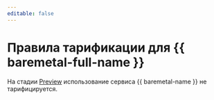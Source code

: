 ```yaml
---
editable: false
---
```


# Правила тарификации для {{ baremetal-full-name }}

На стадии [Preview](../overview/concepts/launch-stages.md) использование сервиса {{ baremetal-name }} не тарифицируется. 
